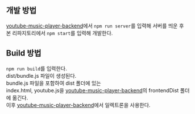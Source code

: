 ## 개발 방법
[youtube-music-player-backend](https://github.com/socratone/youtube-music-player-backend)에서 `npm run server`를 입력해 서버를 띄운 후\
본 리파지토리에서 `npm start`를 입력해 개발한다.

## Build 방법
`npm run build`를 입력한다.\
dist/bundle.js 파일이 생성된다.\
bundle.js 파일을 포함하여 dist 폴더에 있는\
index.html, youtube.js을 [youtube-music-player-backend](https://github.com/socratone/youtube-music-player-backend)의 frontendDist 폴더에 옮긴다.\
이후 [youtube-music-player-backend](https://github.com/socratone/youtube-music-player-backend)에서 일렉트론을 사용한다.
